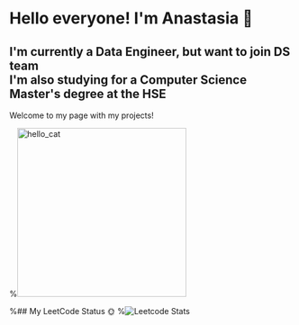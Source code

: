 # Hello everyone! I'm Anastasia 🌺
## I'm currently a Data Engineer, but want to join DS team <br/> I'm also studying for a Computer Science Master's degree at the HSE 
Welcome to my page with my projects!

%<img src="https://animals.pibig.info/uploads/posts/2023-04/1681427166_animals-pibig-info-p-mura-koshka-zhivotnie-krasivo-80.jpg" alt="hello_cat" width="300" height="300">

%## My LeetCode Status 🌞
%![Leetcode Stats](https://leetcode.card.workers.dev/AnDore21?ext=heatmap)
